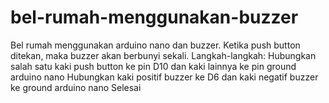 # bel-rumah-menggunakan-buzzer
Bel rumah menggunakan arduino nano dan buzzer. Ketika push button ditekan, maka buzzer akan berbunyi sekali. 
Langkah-langkah:
Hubungkan salah satu kaki push button ke pin D10 dan kaki lainnya ke pin ground arduino nano
Hubungkan kaki positif buzzer ke D6 dan kaki negatif buzzer ke ground arduino nano
Selesai
